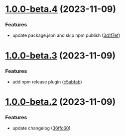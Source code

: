 # [1.0.0-beta.4](https://github.com/brandonroberts/blog/compare/v1.0.0-beta.3...v1.0.0-beta.4) (2023-11-09)


### Features

* update package.json and skip npm publish ([3d1f7ef](https://github.com/brandonroberts/blog/commit/3d1f7ef7c46029c5c086d875e2cb8197eb8e4346))

# [1.0.0-beta.3](https://github.com/brandonroberts/blog/compare/v1.0.0-beta.2...v1.0.0-beta.3) (2023-11-09)


### Features

* add npm release plugin ([c5abfab](https://github.com/brandonroberts/blog/commit/c5abfabdcbb27f131f0b7e127f6549935bca9915))

# [1.0.0-beta.2](https://github.com/brandonroberts/blog/compare/v1.0.0-beta.1...v1.0.0-beta.2) (2023-11-09)


### Features

* update changelog ([36ffc60](https://github.com/brandonroberts/blog/commit/36ffc6034fb88beef2cab65d0890e49d63e0f6a4))
